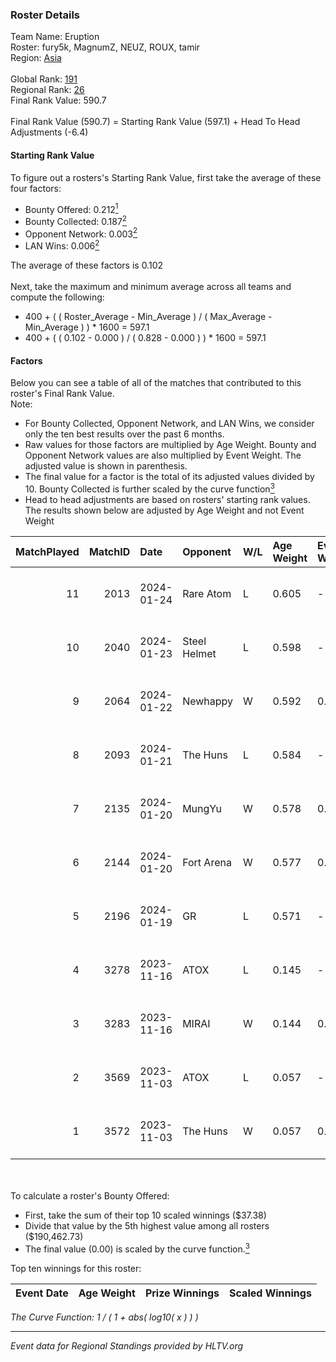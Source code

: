 ### Roster Details<br />
Team Name: Eruption<br />
Roster: fury5k, MagnumZ, NEUZ, ROUX, tamir<br />
Region: [Asia]( ../standings_asia.md)<br />
<br />
Global Rank: [191](../standings_global.md)<br />
Regional Rank: [26]( ../standings_asia.md)<br />
Final Rank Value:  590.7<br />
<br />
Final Rank Value (590.7) = Starting Rank Value (597.1) + Head To Head Adjustments (-6.4)<br />

#### Starting Rank Value<br />
To figure out a rosters's Starting Rank Value, first take the average of these four factors:<br />
- Bounty Offered: 0.212[<sup>1</sup>](#table2)
- Bounty Collected: 0.187[<sup>2</sup>](#table1)
- Opponent Network: 0.003[<sup>2</sup>](#table1)
- LAN Wins: 0.006[<sup>2</sup>](#table1)

The average of these factors is 0.102<br />
<br />
Next, take the maximum and minimum average across all teams and compute the following:<br />
- 400 + ( ( Roster_Average - Min_Average ) / ( Max_Average - Min_Average ) ) * 1600 = 597.1
- 400 + ( ( 0.102 - 0.000 ) / ( 0.828 - 0.000 ) ) * 1600 = 597.1


#### Factors<br />
Below you can see a table of all of the matches that contributed to this roster's Final Rank Value.<br />
Note:<br />

- For Bounty Collected, Opponent Network, and LAN Wins, we consider only the ten best results over the past 6 months.
- Raw values for those factors are multiplied by Age Weight. Bounty and Opponent Network values are also multiplied by Event Weight. The adjusted value is shown in parenthesis.
- The final value for a factor is the total of its adjusted values divided by 10. Bounty Collected is further scaled by the curve function[<sup>3</sup>](#curveFunction)
- Head to head adjustments are based on rosters' starting rank values. The results shown below are adjusted by Age Weight and not Event Weight
<span id="table1"></span><br />


| MatchPlayed | MatchID | Date       | Opponent     | W/L | Age Weight | Event Weight | Bounty Collected | Opponent Network | LAN Wins  | H2H Adjustment | Participating Roster                 |
| -: | -: | :- | :- | :- | :- | :- | :- | :- | :- | -: | :- |
|          11 |    2013 | 2024-01-24 | Rare Atom    | L   | 0.605      | -            | -                | -                | -         |          -6.36 | fury5k, MagnumZ, NEUZ, ROUX, tamir   |
|          10 |    2040 | 2024-01-23 | Steel Helmet | L   | 0.598      | -            | -                | -                | -         |          -6.99 | fury5k, MagnumZ, NEUZ, ROUX, tamir   |
|           9 |    2064 | 2024-01-22 | Newhappy     | W   | 0.592      | 0.143        | 0.005 (0.000)    | 0.238 (0.020)    | 0 (0.000) |          12.37 | fury5k, MagnumZ, NEUZ, ROUX, tamir   |
|           8 |    2093 | 2024-01-21 | The Huns     | L   | 0.584      | -            | -                | -                | -         |         -10.28 | fury5k, MagnumZ, NEUZ, ROUX, tamir   |
|           7 |    2135 | 2024-01-20 | MungYu       | W   | 0.578      | 0.143        | 0.000 (0.000)    | 0.077 (0.006)    | 0 (0.000) |           7.36 | fury5k, MagnumZ, NEUZ, ROUX, tamir   |
|           6 |    2144 | 2024-01-20 | Fort Arena   | W   | 0.577      | 0.143        | 0.000 (0.000)    | 0.025 (0.002)    | 0 (0.000) |           4.57 | fury5k, MagnumZ, NEUZ, ROUX, tamir   |
|           5 |    2196 | 2024-01-19 | GR           | L   | 0.571      | -            | -                | -                | -         |          -7.25 | fury5k, MagnumZ, NEUZ, ROUX, tamir   |
|           4 |    3278 | 2023-11-16 | ATOX         | L   | 0.145      | -            | -                | -                | -         |          -1.17 | ariucle, fury5k, MagnumZ, NEUZ, ROUX |
|           3 |    3283 | 2023-11-16 | MIRAI        | W   | 0.144      | 0.143        | 0.000 (0.000)    | 0.000 (0.000)    | 0 (0.000) |           1.13 | ariucle, fury5k, MagnumZ, NEUZ, ROUX |
|           2 |    3569 | 2023-11-03 | ATOX         | L   | 0.057      | -            | -                | -                | -         |          -0.46 | ariucle, fury5k, MagnumZ, NEUZ, ROUX |
|           1 |    3572 | 2023-11-03 | The Huns     | W   | 0.057      | 0.307        | 0.002 (0.000)    | 0.000 (0.000)    | 1 (0.057) |           0.73 | ariucle, fury5k, MagnumZ, NEUZ, ROUX |

<br />
<span id="table2"></span><br />
To calculate a roster's Bounty Offered:<br />

- First, take the sum of their top 10 scaled winnings ($37.38)
- Divide that value by the 5th highest value among all rosters ($190,462.73)
- The final value (0.00) is scaled by the curve function.[<sup>3</sup>](#curveFunction)

Top ten winnings for this roster:<br />

| Event Date | Age Weight | Prize Winnings | Scaled Winnings |
| :- | -: | :- | :- |


<span id="curveFunction"></span>_The Curve Function: 1 / ( 1 + abs( log10( x ) ) )_<br />

---
_Event data for Regional Standings provided by HLTV.org_<br />
